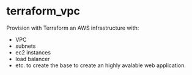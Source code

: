 # terraform_vpc
Provision with Terraform an AWS infrastructure with:
- VPC
- subnets
- ec2 instances
- load balancer
- etc. 
to create the base to create an highly avalable web application.
